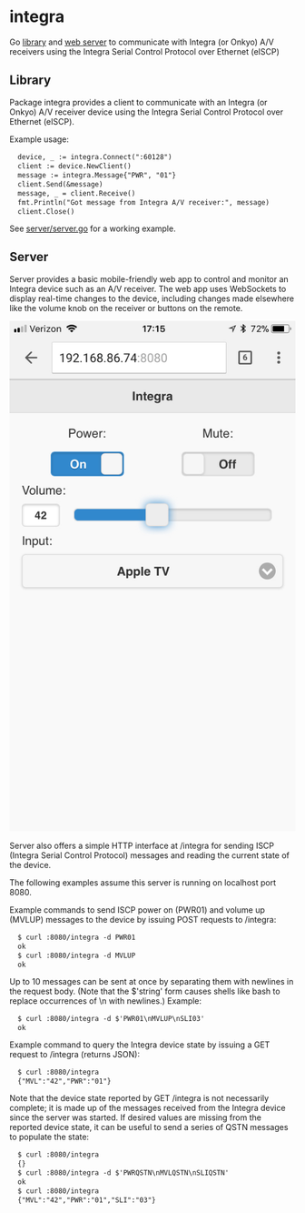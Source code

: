 # integra

Go [library](#library) and [web server](#server) to communicate with
Integra (or Onkyo) A/V receivers using the Integra Serial Control
Protocol over Ethernet (eISCP)

## Library

Package integra provides a client to communicate with an Integra (or
Onkyo) A/V receiver device using the Integra Serial Control Protocol
over Ethernet (eISCP).

Example usage:
```
  device, _ := integra.Connect(":60128")
  client := device.NewClient()
  message := integra.Message{"PWR", "01"}
  client.Send(&message)
  message, _ = client.Receive()
  fmt.Println("Got message from Integra A/V receiver:", message)
  client.Close()
```

See [server/server.go](server/server.go) for a working example.

## Server

Server provides a basic mobile-friendly web app to control and monitor
an Integra device such as an A/V receiver. The web app uses WebSockets
to display real-time changes to the device, including changes made
elsewhere like the volume knob on the receiver or buttons on the
remote.

![Web App](webapp.jpeg)

Server also offers a simple HTTP interface at /integra for sending
ISCP (Integra Serial Control Protocol) messages and reading the
current state of the device.

The following examples assume this server is running on localhost port
8080.

Example commands to send ISCP power on (PWR01) and volume up (MVLUP)
messages to the device by issuing POST requests to /integra:
```
  $ curl :8080/integra -d PWR01
  ok
  $ curl :8080/integra -d MVLUP
  ok
```

Up to 10 messages can be sent at once by separating them with newlines
in the request body. (Note that the $'string' form causes shells like
bash to replace occurrences of \n with newlines.) Example:
```
  $ curl :8080/integra -d $'PWR01\nMVLUP\nSLI03'
  ok
```

Example command to query the Integra device state by issuing a GET
request to /integra (returns JSON):
```
  $ curl :8080/integra
  {"MVL":"42","PWR":"01"}
```

Note that the device state reported by GET /integra is not necessarily
complete; it is made up of the messages received from the Integra
device since the server was started. If desired values are missing
from the reported device state, it can be useful to send a series of
QSTN messages to populate the state:
```
  $ curl :8080/integra
  {}
  $ curl :8080/integra -d $'PWRQSTN\nMVLQSTN\nSLIQSTN'
  ok
  $ curl :8080/integra
  {"MVL":"42","PWR":"01","SLI":"03"}
```
